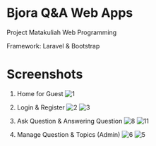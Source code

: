 # Bjora Q&A Web Apps
Project Matakuliah Web Programming

Framework: Laravel & Bootstrap

# Screenshots
1. Home for Guest
![1](https://user-images.githubusercontent.com/56185093/143187273-aad14504-67fc-4704-b291-3bc8b591141a.jpg)

2. Login & Register
![2](https://user-images.githubusercontent.com/56185093/143187723-cec623fc-0e98-4002-8273-e56817d8ecd5.jpg)
![3](https://user-images.githubusercontent.com/56185093/143188448-ec18b7ac-4fd0-442e-ba7c-847147e11e2c.jpg)

3. Ask Question & Answering Question
![8](https://user-images.githubusercontent.com/56185093/143188567-a66c1990-5450-4045-b11b-fa6c7b143d6a.jpg)
![11](https://user-images.githubusercontent.com/56185093/143188854-3a0dacc6-9384-4321-b5b3-20c355f03648.jpg)

4. Manage Question & Topics (Admin)
![6](https://user-images.githubusercontent.com/56185093/143188960-2f48c83d-8851-4f43-b49d-7a3c0b8102de.jpg)
![5](https://user-images.githubusercontent.com/56185093/143188973-d3159015-98b9-4834-a3a2-4b38e88506fa.jpg)

